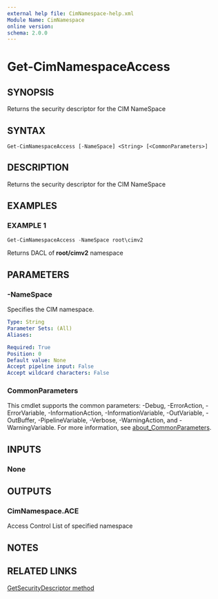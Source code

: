 ```yaml
---
external help file: CimNamespace-help.xml
Module Name: CimNamespace
online version:
schema: 2.0.0
---
```


# Get-CimNamespaceAccess

## SYNOPSIS

Returns the security descriptor for the CIM NameSpace

## SYNTAX

```
Get-CimNamespaceAccess [-NameSpace] <String> [<CommonParameters>]
```

## DESCRIPTION

Returns the security descriptor for the CIM NameSpace

## EXAMPLES

### EXAMPLE 1

```powershell
Get-CimNamespaceAccess -NameSpace root\cimv2
```

Returns DACL of **root/cimv2** namespace

## PARAMETERS

### -NameSpace

Specifies the CIM namespace.

```yaml
Type: String
Parameter Sets: (All)
Aliases:

Required: True
Position: 0
Default value: None
Accept pipeline input: False
Accept wildcard characters: False
```

### CommonParameters
This cmdlet supports the common parameters: -Debug, -ErrorAction, -ErrorVariable, -InformationAction, -InformationVariable, -OutVariable, -OutBuffer, -PipelineVariable, -Verbose, -WarningAction, and -WarningVariable. For more information, see [about_CommonParameters](http://go.microsoft.com/fwlink/?LinkID=113216).

## INPUTS

### None

## OUTPUTS

### CimNamespace.ACE

Access Control List of specified namespace

## NOTES

## RELATED LINKS

[GetSecurityDescriptor method](https://learn.microsoft.com/windows/win32/wmisdk/getsecuritydescriptor-method-in-class---systemsecurity-)
